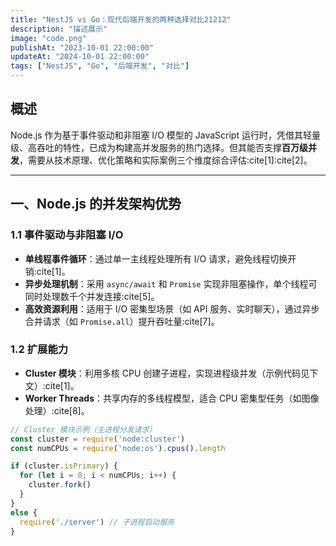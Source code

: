 ```yaml
---
title: "NestJS vs Go：现代后端开发的两种选择对比21212"
description: "描述展示"
image: "code.png"
publishAt: "2023-10-01 22:00:00"
updateAt: "2024-10-01 22:00:00"
tags: ["NestJS", "Go", "后端开发", "对比"]
---
```


## 概述

Node.js 作为基于事件驱动和非阻塞 I/O 模型的 JavaScript 运行时，凭借其轻量级、高吞吐的特性，已成为构建高并发服务的热门选择。但其能否支撑**百万级并发**，需要从技术原理、优化策略和实际案例三个维度综合评估:cite[1]:cite[2]。

---

## 一、Node.js 的并发架构优势

### 1.1 事件驱动与非阻塞 I/O

- **单线程事件循环**：通过单一主线程处理所有 I/O 请求，避免线程切换开销:cite[1]。
- **异步处理机制**：采用 `async/await` 和 `Promise` 实现非阻塞操作，单个线程可同时处理数千个并发连接:cite[5]。
- **高效资源利用**：适用于 I/O 密集型场景（如 API 服务、实时聊天），通过异步合并请求（如 `Promise.all`）提升吞吐量:cite[7]。

### 1.2 扩展能力

- **Cluster 模块**：利用多核 CPU 创建子进程，实现进程级并发（示例代码见下文）:cite[1]。
- **Worker Threads**：共享内存的多线程模型，适合 CPU 密集型任务（如图像处理）:cite[8]。

```javascript
// Cluster 模块示例（主进程分发请求）
const cluster = require('node:cluster')
const numCPUs = require('node:os').cpus().length

if (cluster.isPrimary) {
  for (let i = 0; i < numCPUs; i++) {
    cluster.fork()
  }
}
else {
  require('./server') // 子进程启动服务
}
```
